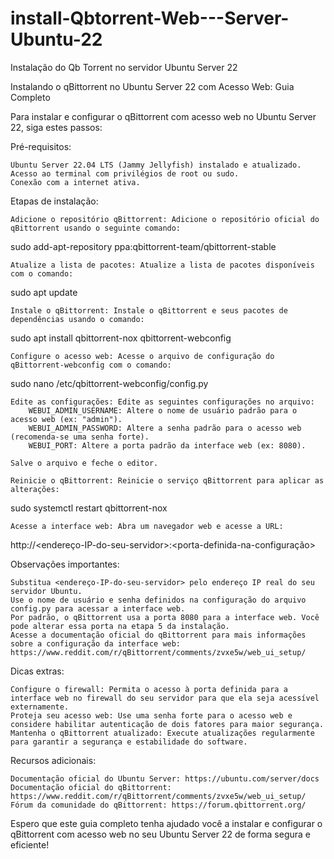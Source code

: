 # install-Qbtorrent-Web---Server-Ubuntu-22
Instalação do Qb Torrent no servidor Ubuntu Server 22

Instalando o qBittorrent no Ubuntu Server 22 com Acesso Web: Guia Completo

Para instalar e configurar o qBittorrent com acesso web no Ubuntu Server 22, siga estes passos:

Pré-requisitos:

    Ubuntu Server 22.04 LTS (Jammy Jellyfish) instalado e atualizado.
    Acesso ao terminal com privilégios de root ou sudo.
    Conexão com a internet ativa.

Etapas de instalação:

    Adicione o repositório qBittorrent: Adicione o repositório oficial do qBittorrent usando o seguinte comando:

sudo add-apt-repository ppa:qbittorrent-team/qbittorrent-stable

    Atualize a lista de pacotes: Atualize a lista de pacotes disponíveis com o comando:

sudo apt update

    Instale o qBittorrent: Instale o qBittorrent e seus pacotes de dependências usando o comando:

sudo apt install qbittorrent-nox qbittorrent-webconfig

    Configure o acesso web: Acesse o arquivo de configuração do qBittorrent-webconfig com o comando:

sudo nano /etc/qbittorrent-webconfig/config.py

    Edite as configurações: Edite as seguintes configurações no arquivo:
        WEBUI_ADMIN_USERNAME: Altere o nome de usuário padrão para o acesso web (ex: "admin").
        WEBUI_ADMIN_PASSWORD: Altere a senha padrão para o acesso web (recomenda-se uma senha forte).
        WEBUI_PORT: Altere a porta padrão da interface web (ex: 8080).

    Salve o arquivo e feche o editor.

    Reinicie o qBittorrent: Reinicie o serviço qBittorrent para aplicar as alterações:

sudo systemctl restart qbittorrent-nox

    Acesse a interface web: Abra um navegador web e acesse a URL:

http://<endereço-IP-do-seu-servidor>:<porta-definida-na-configuração>

Observações importantes:

    Substitua <endereço-IP-do-seu-servidor> pelo endereço IP real do seu servidor Ubuntu.
    Use o nome de usuário e senha definidos na configuração do arquivo config.py para acessar a interface web.
    Por padrão, o qBittorrent usa a porta 8080 para a interface web. Você pode alterar essa porta na etapa 5 da instalação.
    Acesse a documentação oficial do qBittorrent para mais informações sobre a configuração da interface web: https://www.reddit.com/r/qBittorrent/comments/zvxe5w/web_ui_setup/

Dicas extras:

    Configure o firewall: Permita o acesso à porta definida para a interface web no firewall do seu servidor para que ela seja acessível externamente.
    Proteja seu acesso web: Use uma senha forte para o acesso web e considere habilitar autenticação de dois fatores para maior segurança.
    Mantenha o qBittorrent atualizado: Execute atualizações regularmente para garantir a segurança e estabilidade do software.

Recursos adicionais:

    Documentação oficial do Ubuntu Server: https://ubuntu.com/server/docs
    Documentação oficial do qBittorrent: https://www.reddit.com/r/qBittorrent/comments/zvxe5w/web_ui_setup/
    Fórum da comunidade do qBittorrent: https://forum.qbittorrent.org/

Espero que este guia completo tenha ajudado você a instalar e configurar o qBittorrent com acesso web no seu Ubuntu Server 22 de forma segura e eficiente!
